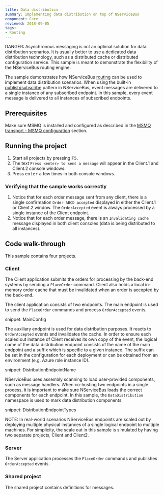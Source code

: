 ```yaml
---
title: Data distribution
summary: Implementing data distribution on top of NServiceBus
component: Core
reviewed: 2018-09-05
tags:
- Routing
---
```


DANGER: Asynchronous messaging is not an optimal solution for data distribution scenarios. It is usually better to use a dedicated data distribution technology, such as a distributed cache or distributed configuration service. This sample is meant to demonstrate the flexibility of the NServiceBus routing engine.

The sample demonstrates how NServiceBus [routing](/nservicebus/messaging/routing.md) can be used to implement data distribution scenarios. When using the built-in [publish/subscribe](/nservicebus/messaging/publish-subscribe) pattern in NServiceBus, event messages are delivered to a single instance of any subscribed endpoint. In this sample, every event message is delivered to all instances of subscribed endpoints.


## Prerequisites

Make sure MSMQ is installed and configured as described in the [MSMQ transport - MSMQ configuration](/transports/msmq/#msmq-configuration) section.


## Running the project

 1. Start all projects by pressing <kbd>F5</kbd>.
 1. The text `Press <enter> to send a message` will appear in the Client.1 and Client.2 console windows.
 1. Press <kbd>enter</kbd> a few times in both console windows.


### Verifying that the sample works correctly

 1. Notice that for each order message sent from any client, there is a single confirmation `Order ABCD accepted` displayed in either the  Client.1 or Client.2 window. The `OrderAccepted` event is always processed by a single instance of the Client endpoint.
 1. Notice that for each order message, there is an `Invalidating cache` message displayed in both client consoles (data is being distributed to all instances).


## Code walk-through

This sample contains four projects.


### Client

The Client application submits the orders for processing by the back-end systems by sending a `PlaceOrder` command. Client also holds a local in-memory order cache that must be invalidated when an order is accepted by the back-end.

The client application consists of two endpoints. The main endpoint is used to send the `PlaceOrder` commands and process `OrderAccepted` events.

snippet: MainConfig

The auxiliary endpoint is used for data distribution purposes. It reacts to `OrderAccepted` events and invalidates the cache. In order to ensure each scaled out instance of Client receives its own copy of the event, the logical name of the data distribution endpoint consists of the name of the main endpoint and a suffix which is specific to a given instance. The suffix can be set in the configuration for each deployment or can be obtained from an environment (e.g. Azure role instance ID).

snippet: DistributionEndpointName

NServiceBus uses assembly scanning to load user-provided components, such as message handlers. When co-hosting two endpoints in a single process, it is important to make sure NServiceBus loads the correct components for each endpoint. In this sample, the `DataDistribution` namespace is used to mark data distribution components

snippet: DistributionEndpointTypes

NOTE: In real-world scenarios NServiceBus endpoints are scaled out by deploying multiple physical instances of a single logical endpoint to multiple machines. For simplicity, the scale out in this sample is simulated by having two separate projects, Client and Client2.


### Server

The Server application processes the `PlaceOrder` commands and publishes `OrderAccepted` events.


### Shared project

The shared project contains definitions for messages.
